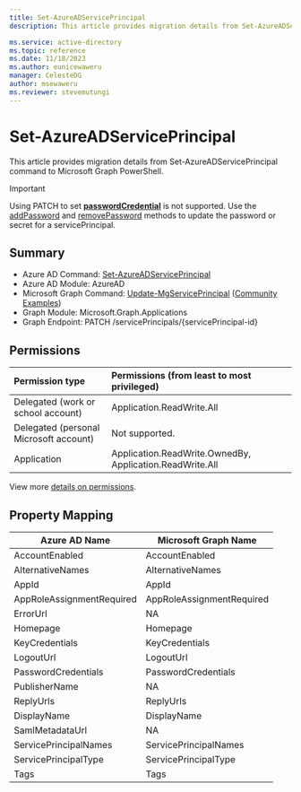 ```yaml
---
title: Set-AzureADServicePrincipal
description: This article provides migration details from Set-AzureADServicePrincipal command to Microsoft Graph PowerShell.

ms.service: active-directory
ms.topic: reference
ms.date: 11/18/2023
ms.author: eunicewaweru
manager: CelesteDG
author: msewaweru
ms.reviewer: stevemutungi
---
```


# Set-AzureADServicePrincipal

This article provides migration details from Set-AzureADServicePrincipal command to Microsoft Graph PowerShell.

> [!IMPORTANT]
> Using PATCH to set [**passwordCredential**](/graph/api/resources/passwordcredential) is not supported. Use the [addPassword](/graph/api/serviceprincipal-addpassword) and [removePassword](/graph/api/serviceprincipal-removepassword) methods to update the password or secret for a servicePrincipal.

## Summary

+ Azure AD Command: [Set-AzureADServicePrincipal](/powershell/module/azuread/set-azureadserviceprincipal)
+ Azure AD Module: AzureAD
+ Microsoft Graph Command: [Update-MgServicePrincipal](/powershell/module/microsoft.graph.applications/update-mgserviceprincipal) ([Community Examples](https://github.com/orgs/msgraph/discussions?discussions_q=Update-MgServicePrincipal))
+ Graph Module: Microsoft.Graph.Applications
+ Graph Endpoint:  PATCH /servicePrincipals/{servicePrincipal-id}

## Permissions

|Permission type      | Permissions (from least to most privileged)              |
|:--------------------|:---------------------------------------------------------|
|Delegated (work or school account) | Application.ReadWrite.All    |
|Delegated (personal Microsoft account) | Not supported.    |
|Application | Application.ReadWrite.OwnedBy, Application.ReadWrite.All |

View more [details on permissions](/graph/api/serviceprincipal-update#permissions).

## Property Mapping

|Azure AD Name|Microsoft Graph Name|
|---|---|
|AccountEnabled|AccountEnabled|
|AlternativeNames|AlternativeNames|
|AppId|AppId|
|AppRoleAssignmentRequired|AppRoleAssignmentRequired|
|ErrorUrl|NA|
|Homepage|Homepage|
|KeyCredentials|KeyCredentials|
|LogoutUrl|LogoutUrl|
|PasswordCredentials|PasswordCredentials|
|PublisherName|NA|
|ReplyUrls|ReplyUrls|
|DisplayName|DisplayName|
|SamlMetadataUrl|NA|
|ServicePrincipalNames|ServicePrincipalNames|
|ServicePrincipalType|ServicePrincipalType|
|Tags|Tags|